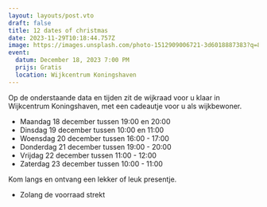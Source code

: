 ```yaml
---
layout: layouts/post.vto
draft: false
title: 12 dates of christmas
date: 2023-11-29T10:18:44.757Z
image: https://images.unsplash.com/photo-1512909006721-3d6018887383?q=80&w=2070&auto=format&fit=crop&ixlib=rb-4.0.3&ixid=M3wxMjA3fDB8MHxwaG90by1wYWdlfHx8fGVufDB8fHx8fA%3D%3D
event:
  datum: December 18, 2023 7:00 PM
  prijs: Gratis
  location: Wijkcentrum Koningshaven
---
```

Op de onderstaande data en tijden zit de wijkraad voor u klaar in Wijkcentrum Koningshaven, met een cadeautje voor u als wijkbewoner.

- Maandag 18 december tussen 19:00 en 20:00
- Dinsdag 19 december tussen 10:00 en 11:00
- Woensdag 20 december tussen 16:00 - 17:00
- Donderdag 21 december tussen 19:00 - 20:00
- Vrijdag 22 december tussen 11:00 - 12:00
- Zaterdag 23 december tussen 10:00 - 11:00

Kom langs en ontvang een lekker of leuk presentje.

* Zolang de voorraad strekt
